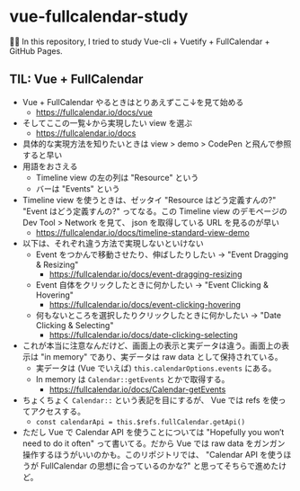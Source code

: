 vue-fullcalendar-study
===

✌🏽 In this repository, I tried to study Vue-cli + Vuetify + FullCalendar + GitHub Pages.

## TIL: Vue + FullCalendar

- Vue + FullCalendar やるときはとりあえずここ↓を見て始める
    - https://fullcalendar.io/docs/vue
- そしてここの一覧↓から実現したい view を選ぶ
    - https://fullcalendar.io/docs
- 具体的な実現方法を知りたいときは view > demo > CodePen と飛んで参照すると早い
- 用語をおさえる
    - Timeline view の左の列は "Resource" という
    - バーは "Events" という
- Timeline view を使うときは、ゼッタイ "Resource はどう定義すんの?" "Event はどう定義すんの?" ってなる。この Timeline view のデモページの Dev Tool > Network を見て、 json を取得している URL を見るのが早い
    - https://fullcalendar.io/docs/timeline-standard-view-demo
- 以下は、それぞれ違う方法で実現しないといけない
    - Event をつかんで移動させたり、伸ばしたりしたい -> "Event Dragging & Resizing"
        - https://fullcalendar.io/docs/event-dragging-resizing
    - Event 自体をクリックしたときに何かしたい -> "Event Clicking & Hovering"
        - https://fullcalendar.io/docs/event-clicking-hovering
    - 何もないところを選択したりクリックしたときに何かしたい -> "Date Clicking & Selecting"
        - https://fullcalendar.io/docs/date-clicking-selecting
- これが本当に注意なんだけど、画面上の表示と実データは違う。画面上の表示は "in memory" であり、実データは raw data として保持されている。
    - 実データは (Vue でいえば) `this.calendarOptions.events` にある。
    - In memory は `Calendar::getEvents` とかで取得する。
        - https://fullcalendar.io/docs/Calendar-getEvents
- ちょくちょく `Calendar::` という表記を目にするが、 Vue では refs を使ってアクセスする。
    - `const calendarApi = this.$refs.fullCalendar.getApi()`
- ただし Vue で Calendar API を使うことについては "Hopefully you won’t need to do it often" って書いてる。だから Vue では raw data をガンガン操作するほうがいいのかも。このリポジトリでは、 "Calendar API を使うほうが FullCalendar の思想に合っているのかな?" と思ってそちらで進めたけど。
